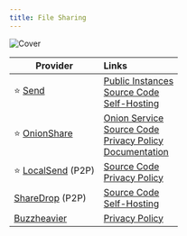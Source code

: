 ```yaml
---
title: File Sharing
---
```


![Cover](../../assets/file-sharing.png)

| Provider | Links |
| --- | :-- |
| :star: [Send](https://send.vis.ee/) | [Public Instances](https://github.com/timvisee/send-instances?tab=readme-ov-file#instances)<br/>[Source Code](https://github.com/timvisee/send)<br/>[Self-Hosting](https://github.com/timvisee/send?tab=readme-ov-file#deployment) |
| :star: [OnionShare](https://onionshare.org/) | [Onion Service](http://lldan5gahapx5k7iafb3s4ikijc4ni7gx5iywdflkba5y2ezyg6sjgyd.onion/)<br/>[Source Code](https://github.com/onionshare/onionshare)<br/>[Privacy Policy](https://onionshare.org/privacy/)<br/>[Documentation](https://docs.onionshare.org/2.6.2/en/) |
| :star: [LocalSend](https://localsend.org/) (P2P) | [Source Code](https://github.com/localsend/localsend)<br/>[Privacy Policy](https://localsend.org/privacy) |
| [ShareDrop](https://www.sharedrop.io/) (P2P) | [Source Code](https://github.com/szimek/sharedrop)<br/>[Self-Hosting](https://github.com/szimek/sharedrop?tab=readme-ov-file#deployment) |
| [Buzzheavier](https://buzzheavier.com/) | [Privacy Policy](https://buzzheavier.com/privacy) |

